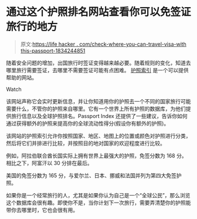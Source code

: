 # 通过这个护照排名网站查看你可以免签证旅行的地方

> 原文:[https://life hacker . com/check-where-you-can-travel-visa-with this-passport-1834244851](https://lifehacker.com/check-where-you-can-travel-visa-free-with-this-passport-1834244851)

随着安全问题的增加，出国旅行时签证变得越来越必要。随着规则的变化，知道去哪里旅行需要签证，去哪里不需要签证可能有点困难。 [护照索引](https://www.passportindex.org/) 是一个可以提供帮助的网站。

Watch

该网站声称它会实时更新信息，并让你知道用你的护照去一个不同的国家旅行可能需要什么，不管你的护照来自哪里。它有一个世界上所有护照的数据库，为他们提供旅行信息以及全球护照排名。Passport Index 还提供了一些建议，告诉你如何通过获得额外的护照来提高你的全球流动性得分(假设你有额外的护照)。

该网站的护照索引允许你按照国家、地区、地图上的位置或颜色对护照进行分类，然后将它们并排进行比较，并按照目的地对国家的欢迎程度进行比较。

例如，阿拉伯联合酋长国实际上拥有世界上最强大的护照，免签分数为 168 分。相比之下，阿富汗以 30 分排在最后。

美国的免签分数为 165 分，与爱尔兰、日本、挪威和法国并列为第四大免签护照。

如果你是一个经常旅行的人，尤其是如果你认为自己是一个“全球公民”，那么浏览这个数据库会很有趣。即使你不是，当你计划下一次旅行，需要弄清楚你的护照能带你去哪里时，它也会很有用。